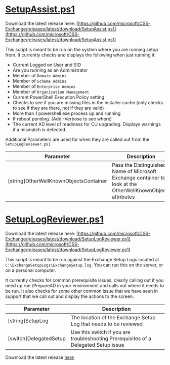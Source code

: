 # [SetupAssist.ps1](https://github.com/microsoft/CSS-Exchange/releases/latest/download/SetupAssist.ps1)

Download the latest release here: [https://github.com/microsoft/CSS-Exchange/releases/latest/download/SetupAssist.ps1](https://github.com/microsoft/CSS-Exchange/releases/latest/download/SetupAssist.ps1)

This script is meant to be run on the system where you are running setup from. It currently checks and displays the following when just running it:

- Current Logged on User and SID
- Are you running as an Administrator
- Member of `Domain Admins`
- Member of `Schema Admins`
- Member of `Enterprise Admins`
- Member of `Organization Management`
- Current PowerShell Execution Policy setting
- Checks to see if you are missing files in the installer cache (only checks to see if they are there, not if they are valid)
- More than 1 powershell.exe process up and running
- If reboot pending. (Add -Verbose to see where)
- The current AD level of readiness for CU upgrading. Displays warnings if a mismatch is detected.

Additional Parameters are used for when they are called out from the `SetupLogReviewer.ps1`

Parameter | Description
----------|------------
[string]OtherWellKnownObjectsContainer | Pass the Distinguished Name of Microsoft Exchange container to look at the OtherWellKnownObjects attributes

# [SetupLogReviewer.ps1](https://github.com/microsoft/CSS-Exchange/releases/latest/download/SetupLogReviewer.ps1)

Download the latest release here: [https://github.com/microsoft/CSS-Exchange/releases/latest/download/SetupLogReviewer.ps1](https://github.com/microsoft/CSS-Exchange/releases/latest/download/SetupLogReviewer.ps1)

This script is meant to be run against the Exchange Setup Logs located at `C:\ExchangeSetupLogs\ExchangeSetup.log`. You can run this on the server, or on a personal computer.

It currently checks for common prerequisite issues, clearly calling out if you need up run /PrepareAD in your environment and calls out where it needs to be run. It also checks for some other common issue that we have seen in support that we call out and display the actions to the screen.

Parameter | Description
----------|------------
[string]SetupLog | The location of the Exchange Setup Log that needs to be reviewed
[switch]DelegatedSetup | Use this switch if you are troubleshooting Prerequisites of a Delegated Setup issue


Download the latest release [here](https://github.com/microsoft/CSS-Exchange/releases/latest/download/SetupLogReviewer.ps1)